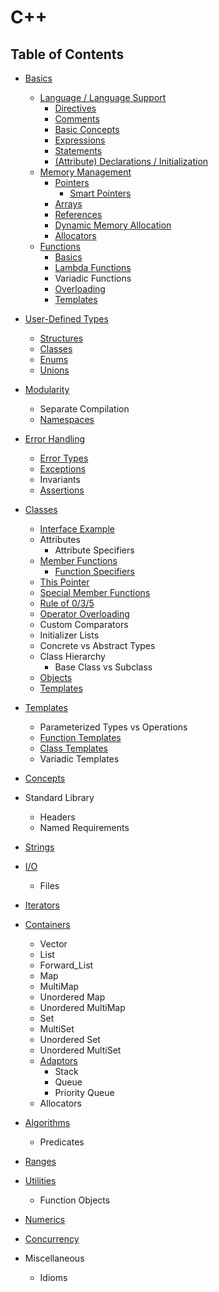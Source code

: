 # C++

## Table of Contents

- [Basics](basics/README.md)
    - [Language / Language Support](basics/language/README.md)
        - [Directives](basics/language/README.md#directives)
        - [Comments](https://cppreference.com/w/cpp/comments.html)
        - [Basic Concepts](basics/README.md)
        - [Expressions](basics/README.md)
        - [Statements](basics/README.md)
        - [(Attribute) Declarations / Initialization](basics/README.md)
    - [Memory Management](basics/README.md#memory-management)
        - [Pointers](basics/README.md#pointers)
            - [Smart Pointers](basics/README.md#smart-pointers)
        - [Arrays](basics/README.md#arrays)
        - [References](basics/README.md#references)
        - [Dynamic Memory Allocation](basics/README.md#dynamic-memory-allocation)
        - [Allocators](basics/README.md#allocators)
    - [Functions](basics/README.md#functions)
        - [Basics](basics/README.md#basics)
        - [Lambda Functions](basics/README.md#lambda-functions)
        - Variadic Functions
        - [Overloading](basics/README.md#overloading)
        - [Templates](templates/README.md#function-templates)

- [User-Defined Types](user-defined-types/README.md)
    - [Structures](user-defined-types/README.md#structures)
    - [Classes](user-defined-types/README.md#classes)
    - [Enums](user-defined-types/README.md#enums)
    - [Unions](user-defined-types/README.md#unions)

- [Modularity](modularity/README.md)
    - Separate Compilation
    - [Namespaces](modularity/README.md#namespaces)

- [Error Handling](error-handling/README.md)
    - [Error Types](error-handling/README.md#error-types)
    - [Exceptions](error-handling/README.md#exceptions)
    - Invariants
    - [Assertions](error-handling/README.md#assertions)

- [Classes](classes/README.md)
    - [Interface Example](classes/README.md#interface-example)
    - Attributes
        -  Attribute Specifiers
    - [Member Functions](classes/README.md#member-functions)
        - [Function Specifiers](classes/README.md#function-specifiers)
    - [This Pointer](classes/README.md#this-pointer)
    - [Special Member Functions](classes/README.md#special-member-functions)
    - [Rule of 0/3/5](classes/README.md#rule-of-0-3-5)
    - [Operator Overloading](classes/README.md#operator-overloading)
    - Custom Comparators
    - Initializer Lists
    - Concrete vs Abstract Types
    - Class Hierarchy
        - Base Class vs Subclass
    - [Objects](classes/README.md#objects)
    - [Templates](templates/README.md#classe-templates)

- [Templates](templates/README.md)
    - Parameterized Types vs Operations
    - [Function Templates](templates/README.md#function-templates)
    - [Class Templates](templates/README.md#class-templates)
    - Variadic Templates

- [Concepts](concepts/README.md)

- Standard Library
    - Headers
    - Named Requirements

- [Strings](strings/README.md)

- [I/O](i-o/README.md)
    - Files

- [Iterators](iterators/README.md)

- [Containers](containers/README.md)
    - Vector
    - List
    - Forward_List
    - Map
    - MultiMap
    - Unordered Map
    - Unordered MultiMap
    - Set
    - MultiSet
    - Unordered Set
    - Unordered MultiSet
    - [Adaptors](containers/README.md#adaptors)
        - Stack
        - Queue
        - Priority Queue
    - Allocators

- [Algorithms](https://cppreference.com/w/cpp/algorithm.html)
    - Predicates

- [Ranges](https://cppreference.com/w/cpp/ranges.html)

- [Utilities](https://cppreference.com/w/cpp/utility.html)
    - Function Objects

- [Numerics](https://cppreference.com/w/cpp/numeric.html)

- [Concurrency](https://cppreference.com/w/cpp/atomic.html)

- Miscellaneous
    - Idioms
